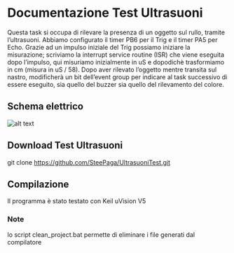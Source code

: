 Documentazione Test Ultrasuoni 
=========

Questa task si occupa di rilevare la presenza di un oggetto sul rullo, tramite l’ultrasuoni. Abbiamo configurato il timer PB6 per il Trig e il timer PA5 per Echo. Grazie ad un impulso iniziale del Trig possiamo iniziare la misurazione; scriviamo la interrupt service routine (ISR) che viene eseguita dopo l’impulso, qui misuriamo inizialmente in uS e dopodichè trasformiamo in cm (misura in uS / 58). 
Dopo aver rilevato l’oggetto mentre transita sul nastro, modificherà un bit dell’event group per indicare al task successivo di essere eseguito, sia quello del buzzer sia quello del rilevamento del colore. 

Schema elettrico
---------------------

![alt text](‪C:\Users\Stefano\Desktop\ultrasuoni.PNG)

Download Test Ultrasuoni
---------------------

git clone https://github.com/SteePaga/UltrasuoniTest.git

Compilazione
--------------------

Il programma è stato testato con Keil uVision V5

### Note
lo script clean_project.bat permette di eliminare i file generati dal compilatore

